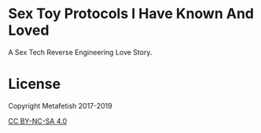 # Sex Toy Protocols I Have Known And Loved

A Sex Tech Reverse Engineering Love Story.

# License

Copyright Metafetish 2017-2019

[CC BY-NC-SA 4.0](https://creativecommons.org/licenses/by-nc-sa/4.0/)

